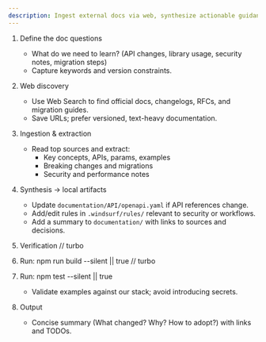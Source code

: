 ```yaml
---
description: Ingest external docs via web, synthesize actionable guidance, and update specs/rules safely
---
```


1. Define the doc questions
   - What do we need to learn? (API changes, library usage, security notes, migration steps)
   - Capture keywords and version constraints.

2. Web discovery
   - Use Web Search to find official docs, changelogs, RFCs, and migration guides.
   - Save URLs; prefer versioned, text-heavy documentation.

3. Ingestion & extraction
   - Read top sources and extract:
     - Key concepts, APIs, params, examples
     - Breaking changes and migrations
     - Security and performance notes

4. Synthesis → local artifacts
   - Update `documentation/API/openapi.yaml` if API references change.
   - Add/edit rules in `.windsurf/rules/` relevant to security or workflows.
   - Add a summary to `documentation/` with links to sources and decisions.

5. Verification
// turbo
6. Run: npm run build --silent || true
// turbo
7. Run: npm test --silent || true
   - Validate examples against our stack; avoid introducing secrets.

6. Output
   - Concise summary (What changed? Why? How to adopt?) with links and TODOs.